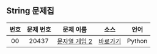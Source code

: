 ## String 문제집

| 번호  | 문제 번호 |                       문제 이름                        |         소스         |  언어  |
| :---: | :-------: | :----------------------------------------------------: | :------------------: | :----: |
|  00   |   20437   | [문자열 게임 2](https://www.acmicpc.net/problem/20437) | [바로가기](../problems/20437) | Python |
